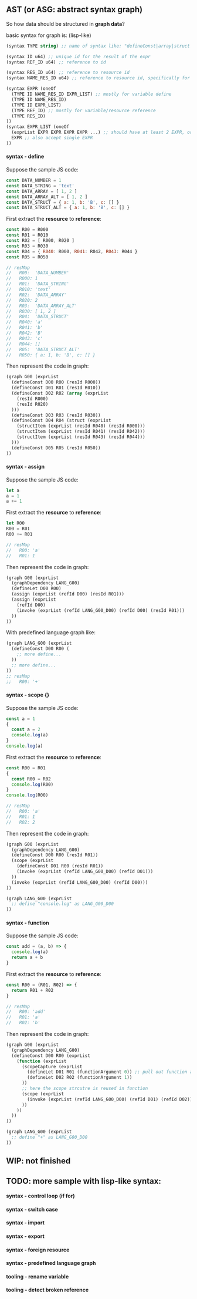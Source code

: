 ## AST (or ASG: abstract syntax graph)

So how data should be structured in **graph data**?

basic syntax for graph is: (lisp-like)
```lisp
(syntax TYPE string) ;; name of syntax like: "defineConst|array|struct|..."

(syntax ID u64) ;; unique id for the result of the expr
(syntax REF_ID u64) ;; reference to id

(syntax RES_ID u64) ;; reference to resource id
(syntax NAME_RES_ID u64) ;; reference to resource id, specifically for name of defined result

(syntax EXPR (oneOf
  (TYPE ID NAME_RES_ID EXPR_LIST) ;; mostly for variable define
  (TYPE ID NAME_RES_ID)
  (TYPE ID EXPR_LIST)
  (TYPE REF_ID) ;; mostly for variable/resource reference
  (TYPE RES_ID)
))
(syntax EXPR_LIST (oneOf
  (exprList EXPR EXPR EXPR EXPR ...) ;; should have at least 2 EXPR, or just use below EXPR
  EXPR ;; also accept single EXPR
))
```

#### syntax - define
Suppose the sample JS code:
```js
const DATA_NUMBER = 1
const DATA_STRING = 'text'
const DATA_ARRAY = [ 1, 2 ]
const DATA_ARRAY_ALT = [ 1, 2 ]
const DATA_STRUCT = { a: 1, b: 'B', c: [] }
const DATA_STRUCT_ALT = { a: 1, b: 'B', c: [] }
```

First extract the **resource** to **reference**:
```js
const R00 = R000
const R01 = R010
const R02 = [ R000, R020 ]
const R03 = R030
const R04 = { R040: R000, R041: R042, R043: R044 }
const R05 = R050

// resMap
//   R00:  'DATA_NUMBER'
//   R000: 1
//   R01:  'DATA_STRING'
//   R010: 'text'
//   R02:  'DATA_ARRAY'
//   R020: 2
//   R03:  'DATA_ARRAY_ALT'
//   R030: [ 1, 2 ]
//   R04:  'DATA_STRUCT'
//   R040: 'a'
//   R041: 'b'
//   R042: 'B'
//   R043: 'c'
//   R044: []
//   R05:  'DATA_STRUCT_ALT'
//   R050: { a: 1, b: 'B', c: [] }
```

Then represent the code in graph:
```lisp
(graph G00 (exprList
  (defineConst D00 R00 (resId R000))
  (defineConst D01 R01 (resId R010))
  (defineConst D02 R02 (array (exprList
    (resId R000)
    (resId R020)
  )))
  (defineConst D03 R03 (resId R030))
  (defineConst D04 R04 (struct (exprList 
    (structItem (exprList (resId R040) (resId R000)))
    (structItem (exprList (resId R041) (resId R042)))
    (structItem (exprList (resId R043) (resId R044)))
  )))
  (defineConst D05 R05 (resId R050))
))
```

#### syntax - assign
Suppose the sample JS code:
```js
let a
a = 1
a += 1
```

First extract the **resource** to **reference**:
```js
let R00
R00 = R01
R00 += R01

// resMap
//   R00: 'a'
//   R01: 1
```

Then represent the code in graph:
```lisp
(graph G00 (exprList
  (graphDependency LANG_G00)
  (defineLet D00 R00)
  (assign (exprList (refId D00) (resId R01)))
  (assign (exprList
    (refId D00)
    (invoke (exprList (refId LANG_G00_D00) (refId D00) (resId R01)))
  ))
))
```

With predefined language graph like:
```lisp
(graph LANG_G00 (exprList
  (defineConst D00 R00 (
    ;; more define... 
  ))
  ;; more define...
))
;; resMap
;;   R00: '+'
```

#### syntax - scope {}
Suppose the sample JS code:
```js
const a = 1
{
  const a = 2
  console.log(a)
}
console.log(a)
```

First extract the **resource** to **reference**:
```js
const R00 = R01
{
  const R00 = R02
  console.log(R00)
}
console.log(R00)

// resMap
//   R00: 'a'
//   R01: 1
//   R02: 2
```

Then represent the code in graph:
```lisp
(graph G00 (exprList
  (graphDependency LANG_G00)
  (defineConst D00 R00 (resId R01))
  (scope (exprList
    (defineConst D01 R00 (resId R01))
    (invoke (exprList (refId LANG_G00_D00) (refId D01)))
  ))
  (invoke (exprList (refId LANG_G00_D00) (refId D00)))
))

(graph LANG_G00 (exprList
  ;; define "console.log" as LANG_G00_D00
))
```

#### syntax - function
Suppose the sample JS code:
```js
const add = (a, b) => {
  console.log(a)
  return a + b
}
```

First extract the **resource** to **reference**:
```js
const R00 = (R01, R02) => {
  return R01 + R02
}

// resMap
//   R00: 'add'
//   R01: 'a'
//   R02: 'b'
```

Then represent the code in graph:
```lisp
(graph G00 (exprList
  (graphDependency LANG_G00)
  (defineConst D00 R00 (exprList
    (function (exprList
      (scopeCapture (exprList
        (defineLet D01 R01 (functionArgument 0)) ;; pull out function argument to scope
        (defineLet D02 R02 (functionArgument 1))
      ))
      ;; here the scope strcutre is reused in function
      (scope (exprList
        (invoke (exprList (refId LANG_G00_D00) (refId D01) (refId D02)))
      ))
    ))
  ))
))

(graph LANG_G00 (exprList
  ;; define "+" as LANG_G00_D00
))
```


## WIP: not finished


## TODO: more sample with lisp-like syntax:
#### syntax - control loop (if for)
#### syntax - switch case
#### syntax - import
#### syntax - export
#### syntax - foreign resource
#### syntax - predefined language graph
#### tooling - rename variable
#### tooling - detect broken reference 
